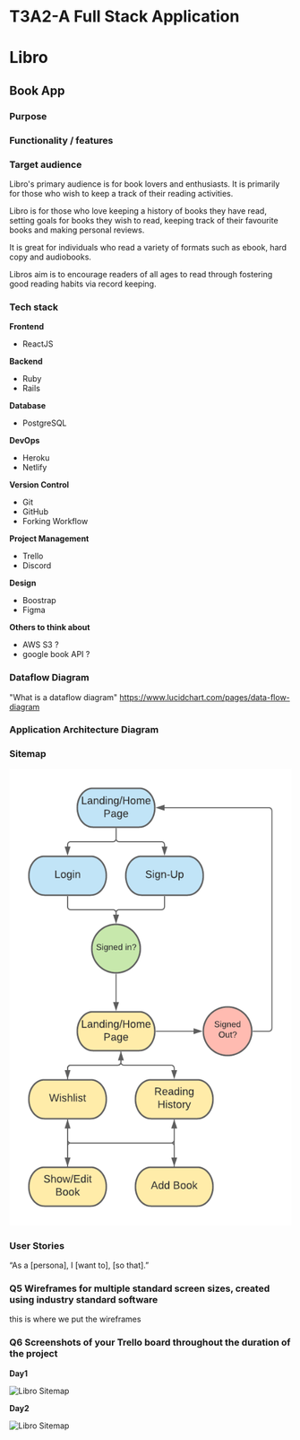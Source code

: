 # T3A2-A Full Stack Application #
# Libro 
## Book App ##


### Purpose ###

### Functionality / features ###

### Target audience ###

Libro's primary audience is for book lovers and enthusiasts. It is primarily for those who wish to keep a track of their reading activities. 

Libro is for those who love keeping a history of books they have read, setting goals for books they wish to read, keeping track of their favourite books and making personal reviews. 

It is great for individuals who read a variety of formats such as ebook, hard copy and audiobooks.

Libros aim is to encourage readers of all ages to read through fostering good reading habits via record keeping. 


### Tech stack ###

**Frontend**
- ReactJS

**Backend**
- Ruby 
- Rails 

**Database**
- PostgreSQL

**DevOps** 
- Heroku 
- Netlify

**Version Control** 
- Git 
- GitHub
- Forking Workflow 

**Project Management** 
 - Trello 
 - Discord

**Design**
 - Boostrap
 - Figma 

 **Others to think about**
- AWS S3 ?
- google book API ?

### Dataflow Diagram ###

"What is a dataflow diagram"
https://www.lucidchart.com/pages/data-flow-diagram

### Application Architecture Diagram ###

### Sitemap ###

<!-- ![alt text](image.jpg) -->

![Libro Sitemap](./img/Libro-Sitemap.png)

### User Stories ###

“As a [persona], I [want to], [so that].”

### Q5 Wireframes for multiple standard screen sizes, created using industry standard software

this is where we put the wireframes


### Q6 Screenshots of your Trello board throughout the duration of the project

**Day1**

![Libro Sitemap](./img/day1.png)

**Day2**

![Libro Sitemap](./img/day2.png)